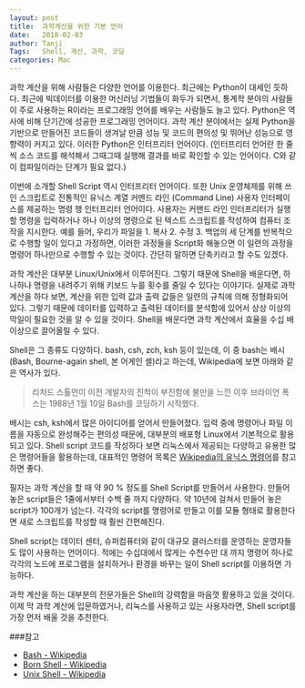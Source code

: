 ```yaml
---
layout: post
title:  과학계산을 위한 기본 언어
date:   2018-02-03
author: Tanji
Tags:   Shell, 계산, 과학, 코딩
categories: Mac
---
```


과학 계산을 위해 사람들은 다양한 언어를 이용한다. 최근에는 Python이 대세인 듯하다. 최근에 빅데이터를 이용한 머신러닝 기법들이 화두가 되면서, 통계학 분야의 사람들이 주로 사용하는 R이라는 프로그래밍 언어를 배우는 사람들도 늘고 있다. Python은 역사에 비해 단기간에 성공한 프로그래밍 언어이다. 과학 계산 분야에서는 실제 Python을 기반으로 만들어진 코드들이 생겨날 만큼 성능 및 코드의 편의성 및 뛰어난 성능으로 영향력이 커지고 있다. 이러한 Python은 인터프리터 언어이다. (인터프리터 언어란 한 줄씩 소스 코드를 해석해서 그때그때 실행해 결과를 바로 확인할 수 있는 언어이다. C와 같이 컴파일이라는 단계가 필요 없다.)

이번에 소개할 Shell Script 역시 인터프리터 언어이다. 또한 Unix 운영체제를 위해 쓰인 스크립트로 전통적인 유닉스 계열 커멘드 라인 (Command Line) 사용자 인터페이스를 제공하는 명령 행 인터프리터 언어이다. 사용자는 커맨드 라인 인터프리터가 실행할 명령을 입력하거나 하나 이상의 명령으로 된 텍스트 스크립트를 작성하여 컴퓨터 조작을 지시한다. 예를 들어, 우리가 파일을 1. 복사 2. 수정 3. 백업의 세 단계를 반복적으로 수행할 일이 있다고 가정하면, 이러한 과정들을 Script화 해놓으면 이 일련의 과정을 명령어 하나만으로 수행할 수 있는 것이다. 간단히 말하면 단축키라고 할 수도 있겠다. 

과학 계산은 대부분 Linux/Unix에서 이루어진다. 그렇기 때문에 Shell을 배운다면, 하나하나 명령을 내려주기 위해 키보드 누를 횟수를 줄일 수 있다는 이야기다. 실제로 과학 계산을 하다 보면, 계산을 위한 입력 값과 출력 값들은 일련의 규칙에 의해 정형화되어 있다. 그렇기 때문에 데이터를 입력하고 출력된 데이터를 분석함에 있어서 상상 이상의 막일이 필요한 것을 알 수 있을 것이다. Shell을 배운다면 과학 계산에서 효율을 수십 배 이상으로 끌어올릴 수 있다.

Shell은 그 종류도 다양하다. bash, csh, zch, ksh 등이 있는데, 이 중 bash는 배시 (Bash, Bourne-again shell, 본 어게인 셸)라고 하는데, Wikipedia에 보면 아래와 같은 역사가 있다.

> 리처드 스톨먼이 이전 개발자의 진척이 부진함에 불만을 느낀 이후 브라이언 폭스는 1988년 1월 10일 Bash를 코딩하기 시작했다.

배시는 csh, ksh에서 많은 아이디어를 얻어서 만들어졌다. 입력 중에 명령어나 파일 이름을 자동으로 완성해주는 편의성 때문에, 대부분의 배포형 Linux에서 기본적으로 활용되고 있다. Shell script 코드를 작성하다 보면 리눅스에서 제공되는 다양하고 유용한 많은 명령어들을 활용하는데, 대표적인 명령어 목록은 [Wikipedia의 유닉스 명령어](https://ko.wikipedia.org/wiki/틀:유닉스_명령어)를 참고하면 좋다.

필자는 과학 계산을 할 때 약 90 % 정도를 Shell Script를 만들어서 사용한다. 만들어 놓은 script들은 1줄에서부터 수백 줄 까지 다양하다. 약 10년에 걸쳐서 만들어 놓은 script가 100개가 넘는다. 각각의 script를 명령어로 만들고 이를 모듈 형태로 활용한다면 새로 스크립트를 작성할 때 훨씬 간편해진다.

Shell script는 데이터 센터, 슈퍼컴퓨터와 같이 대규모 클러스터를 운영하는 운영자들도 많이 사용하는 언어이다. 적에는 수십대에서 많게는 수천수만 대 까지 명령어 하나로 각각의 노드에 프로그램을 설치하거나 환경을 바꾸는 일이 Shell script를 이용하면 가능하다. 

과학 계산을 하는 대부분의 전문가들은 Shell의 강력함을 마음껏 활용하고 있을 것이다. 이제 막 과학 계산에 입문하였거나, 리눅스를 사용하고 있는 사용자라면, Shell script를 가장 먼저 배울 것을 추천한다.


###참고

- [Bash - Wikipedia](https://ko.wikipedia.org/wiki/배시_(유닉스_셸))
- [Born Shell - Wikipedia](https://ko.wikipedia.org/wiki/본_셸)
- [Unix Shell - Wikipedia](https://ko.wikipedia.org/wiki/유닉스_셸)